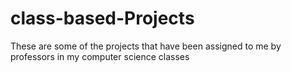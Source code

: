 # class-based-Projects
These are some of the projects that have been assigned to me by professors in my computer science classes

